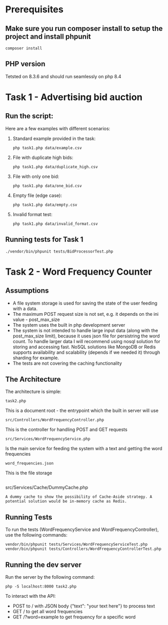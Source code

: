 # Prerequisites

## Make sure you run composer install to setup the project and install phpunit

`composer install`

## PHP version

Tetsted on 8.3.6 and should run seamlessly on php 8.4

# Task 1 - Advertising bid auction

## Run the script:

Here are a few examples with different scenarios:

1. Standard example provided in the task:
   ```
   php task1.php data/example.csv
   ```

2. File with duplicate high bids:
   ```
   php task1.php data/duplicate_high.csv
   ```

3. File with only one bid:
   ```
   php task1.php data/one_bid.csv
   ```

4. Empty file (edge case):
   ```
   php task1.php data/empty.csv
   ```

5. Invalid format test:
   ```
   php task1.php data/invalid_format.csv
   ```

## Running tests for Task 1

```
./vendor/bin/phpunit tests/BidProcessorTest.php
```


# Task 2 - Word Frequency Counter

## Assumptions
- A file system storage is used for saving the state of the user feeding with a data.
- The maximum POST request size is not set, e.g. it depends on the ini value - post_max_size
- The system uses the built in php development server
- The system is not intended to handle large input data (along with the post_max_size limit), because it uses json file for persistring the word count. To handle larger data I will recommend using nosql solution for storing and accessing fast. NoSQL solutions like MongoDB or Redis supports availability and scalability (depends if we needed it) through sharding for example.
- The tests are not covering the caching functionality

## The Architecture

The architecture is simple:

```
task2.php
```
 This is a document root - the entrypoint which the built in server will use

```
src/Controllers/WordFrequencyController.php
``` 
This is the controller for handling POST and GET requests
```
src/Services/WordFrequencyService.php
``` 
Is the main service for feeding the system with a text and getting the word frequencies

```
word_frequencies.json
```
This is the file storage

```

```
src/Services/Cache/DummyCache.php
```
A dummy cache to show the possibility of Cache-Aside strategy. A potential solution would be in-memory cache as Redis.
```

## Running Tests

To run the tests (WordFrequencyService and WordFrequencyController), use the following commands:

```
vendor/bin/phpunit tests/Services/WordFrequencyServiceTest.php
vendor/bin/phpunit tests/Controllers/WordFrequencyControllerTest.php
```

## Running the dev server

Run the server by the following command:

```
php -S localhost:8000 task2.php

```

To interact with the API:
- POST to / with JSON body {"text": "your text here"} to process text
- GET / to get all word frequencies
- GET /?word=example to get frequency for a specific word

